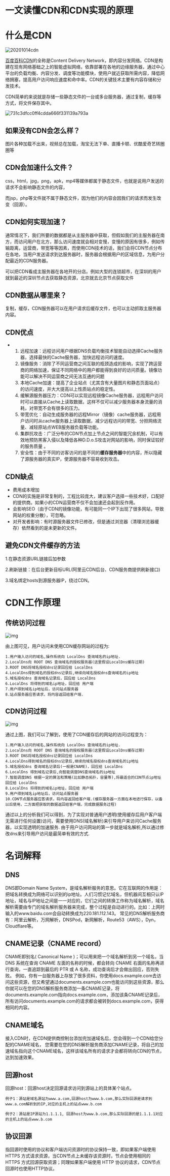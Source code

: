 # 一文读懂CDN和CDN实现的原理

# 什么是CDN

![20201014cdn](https://imgoss.xgss.net/picgo/20201014cdn.jpg?aliyun)



[百度百科CDN](https://baike.baidu.com/item/CDN/420951)的全称是Content Delivery Network，即内容分发网络。CDN是构建在现有网络基础之上的智能虚拟网络，依靠部署在各地的边缘服务器，通过中心平台的负载均衡、内容分发、调度等功能模块，使用户就近获取所需内容，降低网络拥塞，提高用户访问响应速度和命中率。CDN的关键技术主要有内容存储和分发技术。

CDN简单的来说就是存储一些静态文件的一台或多台服务器，通过复制，缓存等方式，将文件保存其中。

![731c3dfcc0ff4cdda666f331139a793a](https://imgoss.xgss.net/picgo/731c3dfcc0ff4cdda666f331139a793a.jpg?aliyun)



## 如果没有CDN会怎么样？

图片各种加载不出来，视频总在加载，淘宝无法下单、直播卡顿、优酷爱奇艺转圈圈等



## CDN会加速什么文件？

css，html，jpg，png，apk，mp4等媒体都属于静态文件，也就是说用户发送的请求不会影响静态文件的内容，

而jsp，php等文件就不属于静态文件，因为他们的内容会因我们的请求而发生改变（回源）。



## CDN如何实现加速？

通常情况下，我们所要的数据都是从主服务器中获取，但假如我们的主服务器在南方，而访问用户在北方，那么访问速度就会相对变慢，变慢的原因有很多，例如传输距离，运营商，带宽等等因素，而使用CDN技术的话，我们会将CDN节点分布在各地，当用户发送请求到达服务器时，服务器会根据用户的区域信息，为用户分配最近的CDN服务器。

可以把CDN看成主服务器在各地开的分店。例如大型的连锁超市，在深圳的用户就到最近的深圳节点去获取静态资源，北京就去北京节点获取文件



## CDN数据从哪里来？

复制，缓存，CDN服务器可以在用户请求后缓存文件，也可以主动抓取主服务器内容。



## CDN优点

- 1. 远程加速：远程访问用户根据DNS负载均衡技术智能自动选择Cache服务器，选择最快的Cache服务器，加快远程访问的速度。
  2. 镜像服务：消除了不同运营商之间互联的瓶颈造成的影响，实现了跨运营商的网络加速，保证不同网络中的用户都能得到良好的访问质量。镜像功能可以解决不同运营商之间无法互通的问题 
  3. 本地Cache加速：提高了企业站点（尤其含有大量图片和静态页面站点）的访问速度，并大大提高以上性质站点的稳定性。
  4. 缓解源服务器压力：CDN可以实现远程镜像Cache服务器，远程用户访问时可以直接从Cache上读取数据，这样不仅可以减少服务器本身流量的消耗，对带宽不会有很多的压力。
  5. 带宽优化：自动生成服务器的远程Mirror（镜像）cache服务器，远程用户访问时从cache服务器上读取数据，减少远程访问的带宽、分担网络流量、减轻原站点WEB服务器负载等功能。
  6. 集群抗攻击：广泛分布的CDN节点加上节点之间的智能冗余机制，可以有效地预防黑客入侵以及降低各种D.D.o.S攻击对网站的影响，同时保证较好的服务质量 。
  7. 安全性：由于不同的访客访问的是不同的**缓存服务器**中的内容，所以隐藏了源服务器的真实IP，使源服务器不容易收到攻击。



## CDN缺点

- 费用成本增加
- CDN的实施是非常复制的，工程比较庞大，建议客户选择一些技术好，口配好的提供商。如果小的CDN运营商不仅不会加速还会起到反作用。
- 会影响SEO（由于CDN的镜像功能，有可能同一个IP下出现了很多网站，导致网站的权重分散），可忽略。
- 对开发者影响：有时源服务器文件已修改，但是通过浏览器（清理浏览器缓存）依然看到的是未更新的文件。



## 避免CDN文件缓存的方法

1.在静态资源URL链接后加参数

2.刷新链接：在后台更新目标URL(阿里云CDN后台、CDN服务商提供刷新接口)

3.域名绑定hosts到源服务器IP，绕过CDN。

# CDN工作原理

## 传统访问过程

![img](https://imgoss.xgss.net/picgo/6534548-7c8899afcd671a0c.png?aliyun)





由上图可见，用户访问未使用CDN缓存网站的过程为:

```
1.用户输入访问的域名,操作系统向 LocalDns 查询域名的ip地址.
2.LocalDns向 ROOT DNS 查询域名的授权服务器(这里假设LocalDns缓存过期)
3.ROOT DNS将域名授权dns记录回应给 LocalDns
4.LocalDns得到域名的授权dns记录后,继续向域名授权dns查询域名的ip地址
5.域名授权dns 查询域名记录后，回应给 LocalDns
6.LocalDns 将得到的域名ip地址，回应给 用户端
7.用户得到域名ip地址后，访问站点服务器
8.站点服务器应答请求，将内容返回给客户端.
```

## CDN访问过程

![img](https://imgoss.xgss.net/picgo/6534548-eaabc85f59942d23.png?aliyun)



通过上图，我们可以了解到，使用了CDN缓存后的网站的访问过程变为：

```
1.用户输入访问的域名,操作系统向 LocalDns 查询域名的ip地址.
2.LocalDns向 ROOT DNS 查询域名的授权服务器(这里假设LocalDns缓存过期)
3.ROOT DNS将域名授权dns记录回应给 LocalDns
4.LocalDns得到域名的授权dns记录后,继续向域名授权dns查询域名的ip地址
5.域名授权dns 查询域名记录后(一般是CNAME)，回应给 LocalDns
6.LocalDns 得到域名记录后,向智能调度DNS查询域名的ip地址
7.智能调度DNS 根据一定的算法和策略(比如静态拓扑，容量等),将最适合的CDN节点ip地址回应给 LocalDns
8.LocalDns 将得到的域名ip地址，回应给 用户端
9.用户得到域名ip地址后，访问站点服务器
10.CDN节点服务器应答请求，将内容返回给客户端.(缓存服务器一方面在本地进行保存，以备以后使用，二方面把获取的数据返回给客户端，完成数据服务过程)
```

通过以上的分析我们可以得到，为了实现对普通用户透明(使用缓存后用户客户端无需进行任何设置)访问，需要使用DNS(域名解析)来引导用户来访问Cache服务器，以实现透明的加速服务. 由于用户访问网站的第一步就是域名解析,所以通过修改dns来引导用户访问是最简单有效的方式.

# 名词解释

## DNS

DNS即Domain Name System，是域名解析服务的意思。它在互联网的作用是：把域名转换成为网络可以识别的ip地址。人们习惯记忆域名，但机器间互相只认IP地址，域名与IP地址之间是一一对应的，它们之间的转换工作称为域名解析，域名解析需要由专门的域名解析服务器来完成，整个过程是自动进行的。比如：上网时输入的www.baidu.com会自动转换成为220.181.112.143。
常见的DNS解析服务商有：阿里云解析，万网解析，DNSPod，新网解析，Route53（AWS），Dyn，Cloudflare等。

## CNAME记录（CNAME record）

CNAME即别名( Canonical Name )；可以用来把一个域名解析到另一个域名，当 DNS 系统在查询 CNAME 左面的名称的时候，都会转向 CNAME 右面的名称再进行查询，一直追踪到最后的 PTR 或 A 名称，成功查询后才会做出回应，否则失败。
例如，你有一台服务器上存放了很多资料，你使用docs.example.com去访问这些资源，但又希望通过documents.example.com也能访问到这些资源，那么你就可以在您的DNS解析服务商添加一条CNAME记录，将documents.example.com指向docs.example.com，添加该条CNAME记录后，所有访问documents.example.com的请求都会被转到docs.example.com，获得相同的内容。

## CNAME域名

接入CDN时，在CDN提供商控制台添加完加速域名后，您会得到一个CDN给您分配的CNAME域名， 您需要在您的DNS解析服务商添加CNAME记录，将自己的加速域名指向这个CNAME域名，这样该域名所有的请求才会都将转向CDN的节点，达到加速效果。

## 回源host

回源host：回源host决定回源请求访问到源站上的具体某个站点。

```
例子1：源站是域名源站为www.a.com,回源host为www.b.com,那么实际回源是请求到www.a.com解析到的IP,对应的主机上的站点www.b.com

例子2：源站是IP源站为1.1.1.1, 回源host为www.b.com,那么实际回源的是1.1.1.1对应的主机上的站点www.b.com
```

## 协议回源

指回源时使用的协议和客户端访问资源时的协议保持一致，即如果客户端使用 HTTPS 方式请求资源，当CDN节点上未缓存该资源时，节点会使用相同的 HTTPS 方式回源获取资源；同理如果客户端使用 HTTP 协议的请求，CDN节点回源时也使用HTTP协议。
